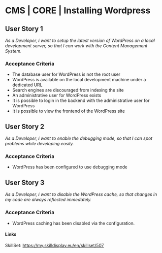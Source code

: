# CMS | CORE | Installing Wordpress
## User Story 1
*As a Developer, I want to setup the latest version of WordPress on a local development server, so that I can work with the Content Management System.*

### Acceptance Criteria
- The database user for WordPress is not the root user
- WordPress is available on the local development machine under a dedicated URL
- Search engines are discouraged from indexing the site
- An administrative user for WordPress exists
- It is possible to login in the backend with the administrative user for WordPress
- It is possible to view the frontend of the WordPress site

## User Story 2
*As a Developer, I want to enable the debugging mode, so that I can spot problems while developing easily.*

### Acceptance Criteria
- WordPress has been configured to use debugging mode

## User Story 3
*As a Developer, I want to disable the WordPress cache, so that changes in my code are always reflected immedately.*

### Acceptance Criteria
- WordPress caching has been disabled via the configuration.


#### Links
SkillSet: https://my.skilldisplay.eu/en/skillset/507

